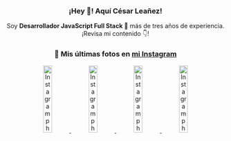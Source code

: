 <div align="center">

<h3>¡Hey 👋! Aquí César Leañez!</h3>

<p>Soy <strong>Desarrollador JavaScript Full Stack 🚀</strong> más de tres años de experiencia.<br />¡Revisa mi contenido 👇!</p>

### 📸 Mis últimas fotos en [mi Instagram](https://instagram.com/cesarsoftware.dev)


<a href='https://instagram.com/p/DG56-A2MYRH' target='_blank'>
  <img width='20%' src='https://instagram.fcmn2-1.fna.fbcdn.net/v/t51.2885-15/482937859_17909133159097059_4067759707531801866_n.jpg?stp=dst-jpg_e35_tt6&efg=eyJ2ZW5jb2RlX3RhZyI6ImltYWdlX3VybGdlbi4yMTYweDEyMTUuc2RyLmY3NTc2MS5kZWZhdWx0X2ltYWdlIn0&_nc_ht=instagram.fcmn2-1.fna.fbcdn.net&_nc_cat=103&_nc_oc=Q6cZ2AHqGUdqYtFnxMETIB5YmHsUTDLJXWwgzsIBte5HRNDp84IonTV01ko1ZyNAbiBU3Us&_nc_ohc=ECLQfu8F8z0Q7kNvgG2yBFF&_nc_gid=8fc135a2e8c44eba9757ab556fc172c4&edm=ACWDqb8BAAAA&ccb=7-5&ig_cache_key=MzU4MzE1NDMyNjc2NDM1NjY3OQ%3D%3D.3-ccb7-5&oh=00_AYHXH_-3EllPgtRuKYXIDEz-TZe4Vwn_GtHQP3h7DsuVHA&oe=67D2C669&_nc_sid=ee9879' alt='Instagram photo' />
</a>
<a href='https://instagram.com/p/DG3CbwaOGBb' target='_blank'>
  <img width='20%' src='https://instagram.fcmn2-1.fna.fbcdn.net/v/t51.2885-15/482703999_17908988550097059_1531515462185596820_n.jpg?stp=dst-jpg_e35_tt6&efg=eyJ2ZW5jb2RlX3RhZyI6ImltYWdlX3VybGdlbi41NDZ4NTQ2LnNkci5mNzU3NjEuZGVmYXVsdF9pbWFnZSJ9&_nc_ht=instagram.fcmn2-1.fna.fbcdn.net&_nc_cat=103&_nc_oc=Q6cZ2AHqGUdqYtFnxMETIB5YmHsUTDLJXWwgzsIBte5HRNDp84IonTV01ko1ZyNAbiBU3Us&_nc_ohc=h5-HYz8p8zYQ7kNvgG1u1xl&_nc_gid=8fc135a2e8c44eba9757ab556fc172c4&edm=ACWDqb8BAAAA&ccb=7-5&ig_cache_key=MzU4MjM0MjczMjA5NDkyMjg0Mw%3D%3D.3-ccb7-5&oh=00_AYFUXV-tKSN2ozjY3Rz1sEGfZ1-aXOaHPxmpcNz0m6vyzQ&oe=67D29FB3&_nc_sid=ee9879' alt='Instagram photo' />
</a>
<a href='https://instagram.com/p/DGeSJQ7unyF' target='_blank'>
  <img width='20%' src='https://instagram.fcmn3-1.fna.fbcdn.net/v/t51.2885-15/481590284_1152580596565087_3112778662318659396_n.jpg?stp=dst-jpg_e15_tt6&efg=eyJ2ZW5jb2RlX3RhZyI6ImltYWdlX3VybGdlbi42NDB4MTE0Ni5zZHIuZjcxODc4LmRlZmF1bHRfY292ZXJfZnJhbWUifQ&_nc_ht=instagram.fcmn3-1.fna.fbcdn.net&_nc_cat=107&_nc_oc=Q6cZ2AHqGUdqYtFnxMETIB5YmHsUTDLJXWwgzsIBte5HRNDp84IonTV01ko1ZyNAbiBU3Us&_nc_ohc=bBieYGYJwecQ7kNvgEJsuyh&_nc_gid=8fc135a2e8c44eba9757ab556fc172c4&edm=ACWDqb8BAAAA&ccb=7-5&ig_cache_key=MzU3NTM3NDk1NTY3MzE4OTUwOQ%3D%3D.3-ccb7-5&oh=00_AYE4DrMhdVuKE-1SqucKuZ_wKCLcN-HNa11iA2UxE7bm-w&oe=67D2B666&_nc_sid=ee9879' alt='Instagram photo' />
</a>
<a href='https://instagram.com/p/DFqSLZVvq_X' target='_blank'>
  <img width='20%' src='https://instagram.fcmn2-1.fna.fbcdn.net/v/t51.2885-15/476357202_17905198818097059_4614661586281507924_n.jpg?stp=dst-jpg_e35_tt6&efg=eyJ2ZW5jb2RlX3RhZyI6ImltYWdlX3VybGdlbi41NDB4NTQwLnNkci5mNzU3NjEuZGVmYXVsdF9pbWFnZSJ9&_nc_ht=instagram.fcmn2-1.fna.fbcdn.net&_nc_cat=103&_nc_oc=Q6cZ2AHqGUdqYtFnxMETIB5YmHsUTDLJXWwgzsIBte5HRNDp84IonTV01ko1ZyNAbiBU3Us&_nc_ohc=2nUjVpI9A4cQ7kNvgHWV2Hi&_nc_gid=8fc135a2e8c44eba9757ab556fc172c4&edm=ACWDqb8BAAAA&ccb=7-5&ig_cache_key=MzU2MDczODQwMzM0OTYwNjM1OQ%3D%3D.3-ccb7-5&oh=00_AYHXjLGT1vR_mNW1pWlC2A728R95nbLvJdlN8OImczEIbA&oe=67D2A014&_nc_sid=ee9879' alt='Instagram photo' />
</a>

</div>
